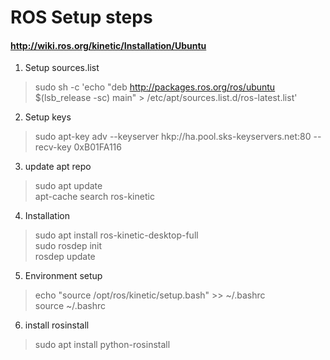 # ROS Setup steps
#### http://wiki.ros.org/kinetic/Installation/Ubuntu

1. Setup sources.list  
>sudo sh -c 'echo "deb http://packages.ros.org/ros/ubuntu $(lsb_release -sc) main" > /etc/apt/sources.list.d/ros-latest.list'

2. Setup keys
>sudo apt-key adv --keyserver hkp://ha.pool.sks-keyservers.net:80 --recv-key 0xB01FA116

3. update apt repo
>sudo apt update  
>apt-cache search ros-kinetic

4. Installation
> sudo apt install ros-kinetic-desktop-full  
> sudo rosdep init  
> rosdep update  

5. Environment setup
> echo "source /opt/ros/kinetic/setup.bash" >> ~/.bashrc  
> source ~/.bashrc

6. install rosinstall
> sudo apt install python-rosinstall
